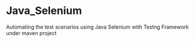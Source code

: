 # Java_Selenium
Automating the test scenarios using Java Selenium with Testng Framework under maven project
